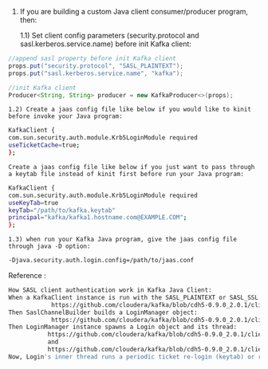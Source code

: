 
1) If you are building a custom Java client consumer/producer program, then:

     1.1) Set client config parameters (security.protocol and sasl.kerberos.service.name) before init Kafka client:
```java
//append sasl property before init Kafka client
props.put("security.protocol", "SASL_PLAINTEXT");
props.put("sasl.kerberos.service.name", "kafka");

//init Kafka client
Producer<String, String> producer = new KafkaProducer<>(props);
```
    1.2) Create a jaas config file like below if you would like to kinit before invoke your Java program:

```sh
KafkaClient {
com.sun.security.auth.module.Krb5LoginModule required
useTicketCache=true;
};
```
    Create a jaas config file like below if you just want to pass through a keytab file instead of kinit first before run your Java program:
```sh
KafkaClient {
com.sun.security.auth.module.Krb5LoginModule required
useKeyTab=true
keyTab="/path/to/kafka.keytab"
principal="kafka/kafka1.hostname.com@EXAMPLE.COM";
};
```
    1.3) when run your Kafka Java program, give the jaas config file through java -D option:
```sh
-Djava.security.auth.login.config=/path/to/jaas.conf
```

Reference :
```sh
How SASL client authentication work in Kafka Java Client:
When a KafkaClient instance is run with the SASL_PLAINTEXT or SASL_SSL mode, it invokes the SaslChannelBuilder:
            https://github.com/cloudera/kafka/blob/cdh5-0.9.0_2.0.1/clients/src/main/java/org/apache/kafka/common/network/ChannelBuilders.java#L45-L50
Then SaslChannelBuilder builds a LoginManager object:
            https://github.com/cloudera/kafka/blob/cdh5-0.9.0_2.0.1/clients/src/main/java/org/apache/kafka/common/network/ChannelBuilders.java#L45-L50
Then LoginManager instance spawns a Login object and its thread:
           https://github.com/cloudera/kafka/blob/cdh5-0.9.0_2.0.1/clients/src/main/java/org/apache/kafka/common/security/kerberos/LoginManager.java#L66-L90
           and
           https://github.com/cloudera/kafka/blob/cdh5-0.9.0_2.0.1/clients/src/main/java/org/apache/kafka/common/security/kerberos/LoginManager.java#L44-L46
Now, Login's inner thread runs a periodic ticket re-login (keytab) or renewal (renwable ticket cache) logic continually or at least until the point of a failure:   https://github.com/cloudera/kafka/blob/cdh5-0.9.0_2.0.1/clients/src/main/java/org/apache/kafka/common/security/kerberos/Login.java#L134-L139
```

